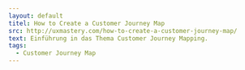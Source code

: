 ```yaml
---
layout: default
titel: How to Create a Customer Journey Map
src: http://uxmastery.com/how-to-create-a-customer-journey-map/
text: Einführung in das Thema Customer Journey Mapping.
tags:
  - Customer Journey Map
---
```

